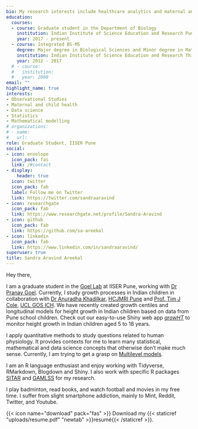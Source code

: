 ```yaml
---
bio: My research interests include healthcare analytics and maternal and child health.
education:
  courses:
  - course: Graduate student in the Department of Biology
    institution: Indian Institute of Science Education and Research Pune
    year: 2017 - present
  - course: Integrated BS-MS 
    degree: Major degree in Biological Sciences and Minor degree in Mathematics
    institution: Indian Institute of Science Education and Research Thiruvananthapuram
    year: 2012 - 2017
  # - course: 
  #   institution: 
  #   year: 2008
email: ""
highlight_name: true
interests:
- Observational Studies
- Maternal and child health
- Data science
- Statistics
- Mathematical modelling
# organizations:
# - name:
#   url: 
role: Graduate Student, IISER Pune
social:
- icon: envelope
  icon_pack: fas
  link: /#contact
- display:
    header: true
  icon: twitter
  icon_pack: fab
  label: Follow me on Twitter
  link: https://twitter.com/sandraaravind
- icon: researchgate
  icon_pack: fab
  link: https://www.researchgate.net/profile/Sandra-Aravind
- icon: github
  icon_pack: fab
  link: https://github.com/sa-areekal
- icon: linkedin
  icon_pack: fab
  link: https://www.linkedin.com/in/sandraaravind/
superuser: true
title: Sandra Aravind Areekal
---
```

Hey there,

I am a graduate student in the [Goel Lab](https://digimed.acads.iiserpune.ac.in/) at IISER Pune, working with [Dr Pranay Goel](https://www.iiserpune.ac.in/research/department/biology/people/faculty/regular-faculty/pranay-goel/271). 
Currently, I study growth processes in Indian children in collaboration with [Dr Anuradha Khadilkar](https://www.researchgate.net/profile/Anuradha-Khadilkar-2), [HCJMRI Pune](https://www.hcjmri.org.in/) and [Prof. Tim J Cole](https://scholar.google.com/citations?user=1P_yQocAAAAJ&hl=en), [UCL GOS ICH](https://www.ucl.ac.uk/child-health/). We have recently created growth centiles and longitudinal models for height growth in Indian children based on data from Pune school children. Check out our easy-to-use Shiny web app [_growHT_](https://digimed.acads.iiserpune.ac.in/growth-charts) to monitor height growth in Indian children aged 5 to 18 years. 

I apply quantitative methods to study questions related to human physiology. It provides contexts for me to learn many statistical, mathematical and data science concepts that otherwise don’t make much sense. Currently, I am trying to get a grasp on [Multilevel models](https://en.wikipedia.org/wiki/Multilevel_model).

I am an R language enthusiast and enjoy working with Tidyverse, RMarkdown, Blogdown and Shiny. I also work with specific R packages [SITAR](https://rdrr.io/cran/sitar/man/sitar.html) and [GAMLSS](https://www.gamlss.com/) for my research. 


I play badminton, read books, and watch football and movies in my free time. I suffer from slight smartphone addiction, mainly to Mint, Reddit, Twitter, and Youtube.




{{< icon name="download" pack="fas" >}} Download my {{< staticref "uploads/resume.pdf" "newtab" >}}resumé{{< /staticref >}}.

